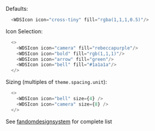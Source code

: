 Defaults:
```js
  <WDSIcon icon="cross-tiny" fill="rgba(1,1,1,0.5)"/>
```

Icon Selection:
```js
  <>
  	<WDSIcon icon="camera" fill="rebeccapurple"/>
  	<WDSIcon icon="bold" fill="rgb(1,1,1)"/>
  	<WDSIcon icon="arrow" fill="green"/>
  	<WDSIcon icon="bell" fill="#1a1a1a"/>
  </>
```

Sizing (multiples of `theme.spacing.unit`):
```js
  <>
    <WDSIcon icon="bell" size={4} />
    <WDSIcon icon="camera" size={8} />
  </>
```

See [fandomdesignsystem](https://fandomdesignsystem.com/#/components/assets) for complete list
